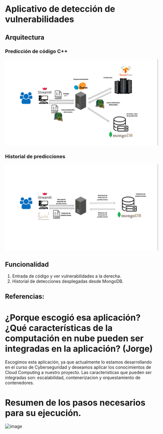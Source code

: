 # Aplicativo de detección de vulnerabilidades

## Arquitectura 

### Predicción de código C++
![Arquitectura para Predecir](arquitectura_predecir.png)

### Historial de predicciones  
![Arquitectura para Historial](arquitectura_historial.png)
 
## Funcionalidad
1. Entrada de código y ver vulnerabilidades a la derecha. 
2. Historial de detecciones desplegadas desde MongoDB. 

## Referencias:


# ¿Porque escogió esa aplicación? ¿Qué características de la computación en nube pueden ser integradas en la aplicación? (Jorge)
Escogimos esta aplicación, ya que actualmente lo estamos desarrollando en el curso de Cyberseguridad y deseamos aplicar los conocimientos de Cloud Computing a nuestro proyecto. Las caracteristicas que pueden ser integradas son: escalabilidad, contenerizacion y orquestamiento de contenedores.

# Resumen de los pasos necesarios para su ejecución. 
![image](https://user-images.githubusercontent.com/46487608/171082464-ff747ec7-9300-4f1d-9d71-fbafa14638e0.png)

